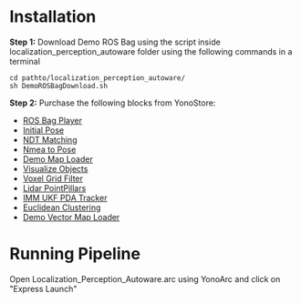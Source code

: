 # Installation


**Step 1:** 
Download Demo ROS Bag using the script inside localization_perception_autoware folder using the following commands in a terminal
```
cd pathto/localization_perception_autoware/
sh DemoROSBagDownload.sh
```
**Step 2:** 
Purchase the following blocks from YonoStore:
- [ROS Bag Player](https://store.yonohub.com/product/autoware-ai-rosbag/)
- [Initial Pose](https://store.yonohub.com/product/autoware-ai-initial-pose/)
- [NDT Matching](https://store.yonohub.com/product/autoware-ai-ndt-matching/)
- [Nmea to Pose](https://store.yonohub.com/product/autoware-ai-nmea-to-pose/)
- [Demo Map Loader](https://store.yonohub.com/product/autoware-ai-demo-map-loader/)
- [Visualize Objects](https://store.yonohub.com/product/autoware-ai-visualize-objects/)
- [Voxel Grid Filter](https://store.yonohub.com/product/autoware-ai-voxel-grid-filter/)
- [Lidar PointPillars](https://store.yonohub.com/product/autoware-ai-lidar-point-pillars/)
- [IMM UKF PDA Tracker](https://store.yonohub.com/product/autoware-ai-imm-ukf-pda-tracker/)
- [Euclidean Clustering](https://store.yonohub.com/product/autoware-ai-euclidean-clustering/)
- [Demo Vector Map Loader](https://store.yonohub.com/product/autoware-ai-demo-vector-map-loader/)


# Running Pipeline

Open Localization_Perception_Autoware.arc using YonoArc and click on "Express Launch"
